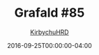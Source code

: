 ---
title: "Grafald #85"
type: "image"
date: 2016-09-25T00:00:00-04:00
draft: false
categories:
- comics
- collaborations
tags:
- grafald
image_path: "/projects/grafald/comics/img/2016/85.png"
alt_text: ""
is_subpage: true
author: "[KirbychuHRD](https://cohost.org/KirbychuHRD)"
---